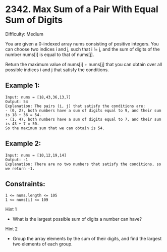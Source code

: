 # 2342. Max Sum of a Pair With Equal Sum of Digits

Difficulty: Medium

You are given a 0-indexed array nums consisting of positive integers. You can choose two indices i and j, such that i != j, and the sum of digits of the number nums[i] is equal to that of nums[j].

Return the maximum value of nums[i] + nums[j] that you can obtain over all possible indices i and j that satisfy the conditions.

## Example 1:
```
Input: nums = [18,43,36,13,7]
Output: 54
Explanation: The pairs (i, j) that satisfy the conditions are:
- (0, 2), both numbers have a sum of digits equal to 9, and their sum is 18 + 36 = 54.
- (1, 4), both numbers have a sum of digits equal to 7, and their sum is 43 + 7 = 50.
So the maximum sum that we can obtain is 54.
```

## Example 2:
```
Input: nums = [10,12,19,14]
Output: -1
Explanation: There are no two numbers that satisfy the conditions, so we return -1.
```

## Constraints:
```
1 <= nums.length <= 105
1 <= nums[i] <= 109
```

Hint 1
- What is the largest possible sum of digits a number can have?

Hint 2
- Group the array elements by the sum of their digits, and find the largest two elements of each group.
